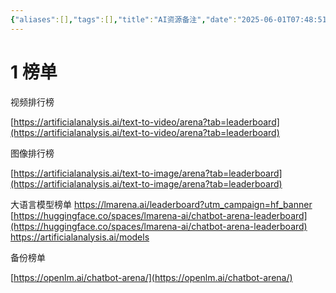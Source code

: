 ```yaml
---
{"aliases":[],"tags":[],"title":"AI资源备注","date":"2025-06-01T07:48:51+08:00","date_modify":"2025-06-24T15:34:51+08:00","dg-publish":true,"permalink":"/Publish/02_资源/AI资源备注/","dgPassFrontmatter":true,"created":"2025-06-01T07:48:51+08:00","updated":"2025-06-24T15:34:51+08:00"}
---
```



# 1 榜单

视频排行榜

[https://artificialanalysis.ai/text-to-video/arena?tab=leaderboard](https://artificialanalysis.ai/text-to-video/arena?tab=leaderboard)

图像排行榜

[https://artificialanalysis.ai/text-to-image/arena?tab=leaderboard](https://artificialanalysis.ai/text-to-image/arena?tab=leaderboard)

大语言模型榜单
<https://lmarena.ai/leaderboard?utm_campaign=hf_banner>
[https://huggingface.co/spaces/lmarena-ai/chatbot-arena-leaderboard](https://huggingface.co/spaces/lmarena-ai/chatbot-arena-leaderboard)
<https://artificialanalysis.ai/models>

备份榜单

[https://openlm.ai/chatbot-arena/](https://openlm.ai/chatbot-arena/)
